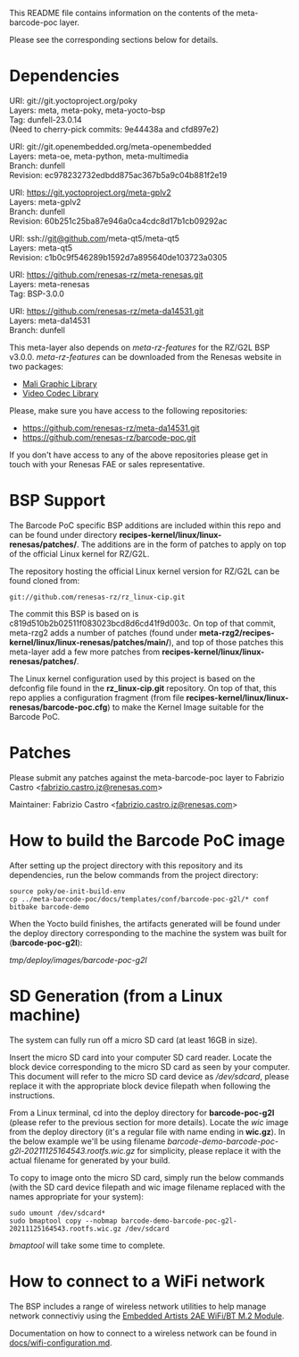 This README file contains information on the contents of the
meta-barcode-poc layer.

Please see the corresponding sections below for details.

Dependencies
============

  URI: git://git.yoctoproject.org/poky \
  Layers: meta, meta-poky, meta-yocto-bsp \
  Tag: dunfell-23.0.14 \
  (Need to cherry-pick commits: 9e44438a and cfd897e2)

  URI: git://git.openembedded.org/meta-openembedded \
  Layers: meta-oe, meta-python, meta-multimedia \
  Branch: dunfell \
  Revision: ec978232732edbdd875ac367b5a9c04b881f2e19

  URI: https://git.yoctoproject.org/meta-gplv2 \
  Layers: meta-gplv2 \
  Branch: dunfell \
  Revision: 60b251c25ba87e946a0ca4cdc8d17b1cb09292ac

  URI: ssh://git@github.com/meta-qt5/meta-qt5 \
  Layers: meta-qt5 \
  Revision: c1b0c9f546289b1592d7a895640de103723a0305

  URI: https://github.com/renesas-rz/meta-renesas.git \
  Layers: meta-renesas \
  Tag: BSP-3.0.0

  URI: https://github.com/renesas-rz/meta-da14531.git \
  Layers: meta-da14531 \
  Branch: dunfell

This meta-layer also depends on *meta-rz-features* for the RZ/G2L BSP v3.0.0.
*meta-rz-features* can be downloaded from the Renesas website in two packages:
* [Mali Graphic Library](https://www.renesas.com/us/en/products/microcontrollers-microprocessors/rz-arm-based-high-end-32-64-bit-mpus/rzg2l-mali-graphic-library-evaluation-version)
* [Video Codec Library](https://www.renesas.com/us/en/software-tool/rz-mpu-video-codec-library-evaluation-version-rzg2l-and-rzv2l#overview)

Please, make sure you have access to the following repositories:
* https://github.com/renesas-rz/meta-da14531.git
* https://github.com/renesas-rz/barcode-poc.git

If you don't have access to any of the above repositories please
get in touch with your Renesas FAE or sales representative.

BSP Support
===========

The Barcode PoC specific BSP additions are included within this repo and can
be found under directory **recipes-kernel/linux/linux-renesas/patches/**.
The additions are in the form of patches to apply on top of the official
Linux kernel for RZ/G2L.

The repository hosting the official Linux kernel version for RZ/G2L can be found
cloned from:
```
git://github.com/renesas-rz/rz_linux-cip.git
```
The commit this BSP is based on is c819d510b2b02511f083023bcd8d6cd41f9d003c.
On top of that commit, meta-rzg2 adds a number of patches (found under
**meta-rzg2/recipes-kernel/linux/linux-renesas/patches/main/**), and top of those
patches this meta-layer add a few more patches from
**recipes-kernel/linux/linux-renesas/patches/**.

The Linux kernel configuration used by this project is based on the defconfig
file found in the **rz_linux-cip.git** repository. On top of that, this repo
applies a configuration fragment (from file
**recipes-kernel/linux/linux-renesas/barcode-poc.cfg**) to make the Kernel Image
suitable for the Barcode PoC.

Patches
=======

Please submit any patches against the meta-barcode-poc layer to
Fabrizio Castro \<fabrizio.castro.jz@renesas.com\>

Maintainer: Fabrizio Castro \<fabrizio.castro.jz@renesas.com\>

How to build the Barcode PoC image
==================================

After setting up the project directory with this repository and its
dependencies, run the below commands from the project directory:
```
source poky/oe-init-build-env
cp ../meta-barcode-poc/docs/templates/conf/barcode-poc-g2l/* conf
bitbake barcode-demo
```
When the Yocto build finishes, the artifacts generated will be found under the
deploy directory corresponding to the machine the system was built for
(**barcode-poc-g2l**):

*tmp/deploy/images/barcode-poc-g2l*

SD Generation (from a Linux machine)
====================================

The system can fully run off a micro SD card (at least 16GB in size).

Insert the micro SD card into your computer SD card reader.
Locate the block device corresponding to the micro SD card as seen by your
computer. This document will refer to the micro SD card device as */dev/sdcard*,
please replace it with the appropriate block device filepath when following the
instructions.

From a Linux terminal, cd into the deploy directory for **barcode-poc-g2l**
(please refer to the previous section for more details).
Locate the *wic* image from the deploy directory (it's a regular file with name
ending in **wic.gz**). In the below example we'll be using filename
*barcode-demo-barcode-poc-g2l-20211125164543.rootfs.wic.gz* for simplicity,
please replace it with the actual filename for generated by your build.

To copy to image onto the micro SD card, simply run the below commands (with
the SD card device filepath and wic image filename replaced with the names
appropriate for your system):

```
sudo umount /dev/sdcard*
sudo bmaptool copy --nobmap barcode-demo-barcode-poc-g2l-20211125164543.rootfs.wic.gz /dev/sdcard
```

*bmaptool* will take some time to complete.

How to connect to a WiFi network
================================

The BSP includes a range of wireless network utilities to help manage network
connectiviy using the [Embedded Artists 2AE WiFi/BT M.2 Module](
https://www.embeddedartists.com/products/2ae-m-2-module/).

Documentation on how to connect to a wireless network can be found in
[docs/wifi-configuration.md](./docs/wifi-configuration.md).

